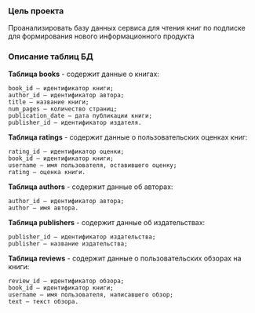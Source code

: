 ### Цель проекта

Проанализировать базу данных сервиса для чтения книг по подписке для формирования нового информационного продукта

### Описание таблиц БД

**Таблица books** - содержит данные о книгах:

    book_id — идентификатор книги;
    author_id — идентификатор автора;
    title — название книги;
    num_pages — количество страниц;
    publication_date — дата публикации книги;
    publisher_id — идентификатор издателя.

**Таблица ratings** - содержит данные о пользовательских оценках книг:

    rating_id — идентификатор оценки;
    book_id — идентификатор книги;
    username — имя пользователя, оставившего оценку;
    rating — оценка книги.

**Таблица authors** - содержит данные об авторах:

    author_id — идентификатор автора;
    author — имя автора.

**Таблица publishers** - содержит данные об издательствах:

    publisher_id — идентификатор издательства;
    publisher — название издательства;

**Таблица reviews** - содержит данные о пользовательских обзорах на книги:

    review_id — идентификатор обзора;
    book_id — идентификатор книги;
    username — имя пользователя, написавшего обзор;
    text — текст обзора.

